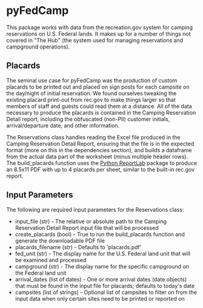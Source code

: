# pyFedCamp
This package works with data from the recreation.gov system for camping reservations on U.S. Federal lands. It makes up for a number of things not covered in "The Hub" (the system used for managing reservations and campground operations).

## Placards
The seminal use case for pyFedCamp was the production of custom placards to be printed out and placed on sign posts for each campsite on the day/night of initial reservation. We found ourselves tweaking the existing placard print-out from rec.gov to make things larger so that members of staff and guests could read them at a distance. All of the data necessary to produce the placards is contained in the Camping Reservation Detail report, including the obfuscated (non-PII) customer initials, arrival/departure date, and other information.

The Reservations class handles reading the Excel file produced in the Camping Reservation Detail Report, ensuring that the file is in the expected format (more on this in the dependencies section), and builds a dataframe from the actual data part of the worksheet (minus multiple header rows). The build_placards function uses the [Python ReportLab](https://docs.reportlab.com/) package to produce an 8.5x11 PDF with up to 4 placards per sheet, similar to the built-in rec.gov report.

## Input Parameters
The following are required input parameters for the Reservations class:

* input_file (str) - The relative or absolute path to the Camping Reservation Detail Report input file that will be processed
* create_placards (bool) - True to run the build_placards function and generate the downloadable PDF file
* placards_filename (str) - Defaults to 'placards.pdf'
* fed_unit (str) - The display name for the U.S. Federal land unit that will be examined and processed
* campground (str) - The display name for the specific campground on the Federal land unit
* arrival_dates (list of dates) - One or more arrival dates (date objects) that must be found in the input file for placards; defaults to today's date
* campsites (list of strings) - Optional list of campsites to filter on from the input data when only certain sites need to be printed or reported on
